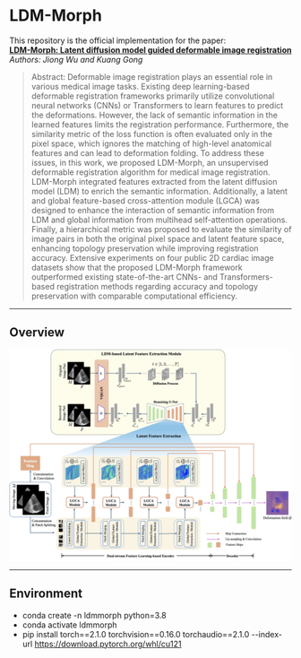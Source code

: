 # LDM-Morph

This repository is the official implementation for the paper:  
**[LDM-Morph: Latent diffusion model guided deformable image registration](https://arxiv.org/pdf/2411.15426)**  
*Authors: Jiong Wu and Kuang Gong*

>Abstract: Deformable image registration plays an essential role in various medical image tasks. Existing deep learning-based deformable registration frameworks primarily utilize convolutional neural networks (CNNs) or Transformers to learn features to predict the deformations. However, the lack of semantic information in the learned features limits the registration performance. Furthermore, the similarity metric of the loss function is often evaluated only in the pixel space, which ignores the matching of high-level anatomical features and can lead to deformation folding. To address these issues, in this work, we proposed LDM-Morph, an unsupervised deformable registration algorithm for medical image registration. LDM-Morph integrated features extracted from the latent diffusion model (LDM) to enrich the semantic information. Additionally, a latent and global feature-based cross-attention module (LGCA) was designed to enhance the interaction of semantic information from LDM and global information from multihead self-attention operations. Finally, a hierarchical metric was proposed to evaluate the similarity of image pairs in both the original pixel space and latent feature space, enhancing topology preservation while improving registration accuracy. Extensive experiments on four public 2D cardiac image datasets show that the proposed LDM-Morph framework outperformed existing state-of-the-art CNNs- and Transformers-based registration methods regarding accuracy and topology preservation with comparable computational efficiency.



---

## Overview

<p align="center">
  <img src="documents/fig1_architecture.jpg" alt="Figure 1 Overview" width="800">
  <br>
</p>

---

## Environment

- conda create -n ldmmorph python=3.8
- conda activate ldmmorph
- pip install torch==2.1.0 torchvision==0.16.0 torchaudio==2.1.0 --index-url https://download.pytorch.org/whl/cu121

